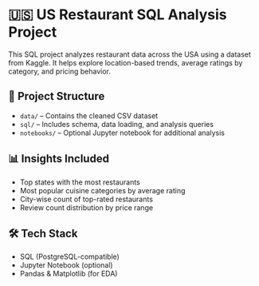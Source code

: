 # 🇺🇸 US Restaurant SQL Analysis Project

This SQL project analyzes restaurant data across the USA using a dataset from Kaggle. It helps explore location-based trends, average ratings by category, and pricing behavior.

## 📁 Project Structure
- `data/` – Contains the cleaned CSV dataset
- `sql/` – Includes schema, data loading, and analysis queries
- `notebooks/` – Optional Jupyter notebook for additional analysis

## 📊 Insights Included
- Top states with the most restaurants
- Most popular cuisine categories by average rating
- City-wise count of top-rated restaurants
- Review count distribution by price range

## 🛠 Tech Stack
- SQL (PostgreSQL-compatible)
- Jupyter Notebook (optional)
- Pandas & Matplotlib (for EDA)
